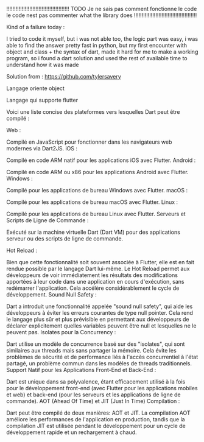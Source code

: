 !!!!!!!!!!!!!!!!!!!!!!!!!!!!!!!!!!!!!!!!!
TODO
Je ne sais pas comment fonctionne le code
le code nest pas commenter
what the library does
!!!!!!!!!!!!!!!!!!!!!!!!!!!!!!!!!!!!!!!!!

Kind of a failure today :

I tried to code it myself, but i was not able too, the logic part was easy,
i was able to find the answer pretty fast in python, but my first encounter
with object and class + the syntax of dart, made it hard for me to make a working
program, so i found a dart solution and used the rest of available time to
understand how it was made

Solution from : https://github.com/tylersavery

Langage oriente object

Langage qui supporte flutter

Voici une liste concise des plateformes vers lesquelles Dart peut être compilé :

Web :

Compilé en JavaScript pour fonctionner dans les navigateurs web modernes via Dart2JS.
iOS :

Compilé en code ARM natif pour les applications iOS avec Flutter.
Android :

Compilé en code ARM ou x86 pour les applications Android avec Flutter.
Windows :

Compilé pour les applications de bureau Windows avec Flutter.
macOS :

Compilé pour les applications de bureau macOS avec Flutter.
Linux :

Compilé pour les applications de bureau Linux avec Flutter.
Serveurs et Scripts de Ligne de Commande :

Exécuté sur la machine virtuelle Dart (Dart VM) pour des applications serveur ou des scripts de ligne de commande.



Hot Reload :

Bien que cette fonctionnalité soit souvent associée à Flutter, elle est en fait rendue possible par le langage Dart lui-même. Le Hot Reload permet aux développeurs de voir immédiatement les résultats des modifications apportées à leur code dans une application en cours d'exécution, sans redémarrer l'application. Cela accélère considérablement le cycle de développement.
Sound Null Safety :

Dart a introduit une fonctionnalité appelée "sound null safety", qui aide les développeurs à éviter les erreurs courantes de type null pointer. Cela rend le langage plus sûr et plus prévisible en permettant aux développeurs de déclarer explicitement quelles variables peuvent être null et lesquelles ne le peuvent pas.
Isolates pour la Concurrency :

Dart utilise un modèle de concurrence basé sur des "isolates", qui sont similaires aux threads mais sans partager la mémoire. Cela évite les problèmes de sécurité et de performance liés à l'accès concurrentiel à l'état partagé, un problème commun dans les modèles de threads traditionnels.
Support Natif pour les Applications Front-End et Back-End :

Dart est unique dans sa polyvalence, étant efficacement utilisé à la fois pour le développement front-end (avec Flutter pour les applications mobiles et web) et back-end (pour les serveurs et les applications de ligne de commande).
AOT (Ahead Of Time) et JIT (Just In Time) Compilation :

Dart peut être compilé de deux manières: AOT et JIT. La compilation AOT améliore les performances de l'application en production, tandis que la compilation JIT est utilisée pendant le développement pour un cycle de développement rapide et un rechargement à chaud.
